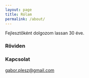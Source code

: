 ```yaml
---
layout: page
title: Rólam
permalink: /about/
---
```


Fejlesztőként dolgozom lassan 30 éve. 

### Röviden



### Kapcsolat

[gabor.plesz@gmail.com](mailto:gabor.plesz@gmail.com)
